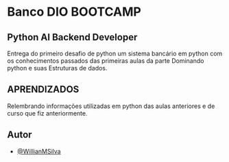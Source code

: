 # Banco DIO BOOTCAMP

## Python AI Backend Developer

Entrega do primeiro desafio de python um sistema bancário em python com os conhecimentos passados das primeiras aulas da parte Dominando python e suas Estruturas de dados.

## APRENDIZADOS

Relembrando informações utilizadas em python das aulas anteriores e de curso que fiz anteriormente.

## Autor

- [@WillianMSilva](https://github.com/WillianMSilva)
